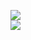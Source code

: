 [![](https://img.shields.io/badge/Made%20With-Github%20Spray-lightgrey.svg?style=for-the-badge&logo=github)](https://github.com/Annihil/github-spray#1576)  
[![](https://i.imgur.com/2DrTn0Z.gif)](https://github.com/Annihil/github-spray)